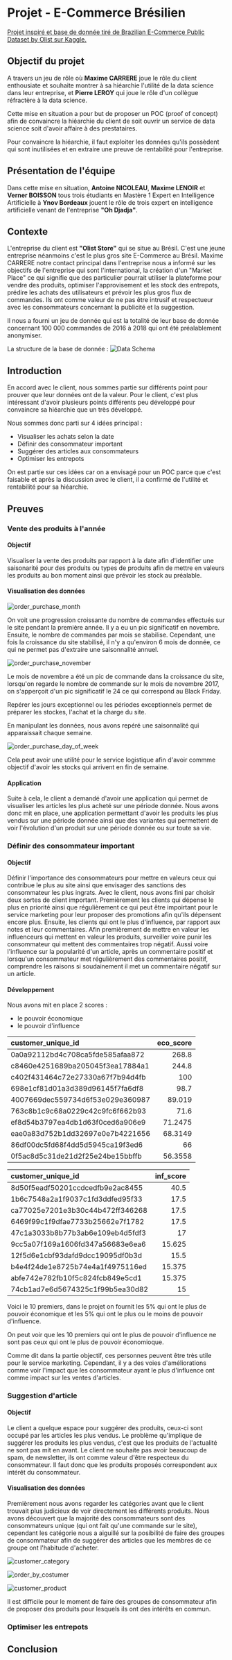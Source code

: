 # Projet - E-Commerce Brésilien

[Projet inspiré et base de donnée tiré de Brazilian E-Commerce Public Dataset by Olist sur Kaggle.](https://www.kaggle.com/olistbr/brazilian-ecommerce)

## Objectif du projet

A travers un jeu de rôle où **Maxime CARRERE** joue le rôle du client enthousiate 
et souhaite montrer à sa hiéarchie l'utilité de la data science dans leur entreprise,
et **Pierre LEROY** qui joue le rôle d'un collègue réfractère à la data science.

Cette mise en situation a pour but de proposer un POC (proof of concept) afin de convaincre
la hiéarchie du client de soit ouvrir un service de data science soit d'avoir affaire à 
des prestataires.

Pour convaincre la hiéarchie, il faut exploiter les données qu'ils possèdent qui sont inutilisées
et en extraire une preuve de rentabilité pour l'entreprise.

## Présentation de l'équipe

Dans cette mise en situation,  **Antoine NICOLEAU**, **Maxime LENOIR** et **Verner BOISSON** tous trois étudiants 
en Mastère 1 Expert en Intelligence Artificielle à **Ynov Bordeaux** jouent le rôle de trois
expert en intelligence artificielle venant de l'entreprise **"Oh Djadja"**.

## Contexte

L'entreprise du client est **"Olist Store"** qui se situe au Brésil. C'est une jeune entreprise néanmoins c'est le plus gros site E-Commerce 
au Brésil. Maxime CARRERE notre contact principal dans l'entreprise nous a informé sur les objectifs de l'entreprise qui sont l'international,
la création d'un "Market Place" ce qui signifie que des particulier pourrait utiliser la plateforme pour vendre des produits,
optimiser l'approvisement et les stock des entrepots, prédire les achats des utilisateurs et prévoir les plus gros flux de commandes. Ils ont comme valeur de ne pas être
intrusif et respectueur avec les consommateurs concernant la publicité et la suggestion. 

Il nous a fourni un jeu de donnée qui est la totalité de leur base de donnée concernant 100 000 commandes de 2016 à 2018 qui ont été préalablement anonymiser.

La structure de la base de donnée : 
![Data Schema](./params/data_schema.png)

## Introduction

En accord avec le client, nous sommes partie sur différents point pour prouver que leur données ont de la valeur.
Pour le client, c'est plus intéressant d'avoir plusieurs points différents peu développé pour convaincre sa hiéarchie
que un très développé.

Nous sommes donc parti sur 4 idées principal :
- Visualiser les achats selon la date 
- Définir des consommateur important
- Suggérer des articles aux consommateurs
- Optimiser les entrepots

On est partie sur ces idées car on a envisagé pour un POC parce que c'est faisable et après la discussion avec le client, il a confirmé de l'utilité et rentabilité pour sa hiéarchie.

## Preuves

### Vente des produits à l'année

#### Objectif

Visualiser la vente des produits par rapport à la date afin d'identifier une saisonarité pour des produits ou types de produits afin 
de mettre en valeurs les produits au bon moment ainsi que prévoir les stock au préalable.

#### Visualisation des données

![order_purchase_month](./params/plot/product_year/order_purchase_month.png)

On voit une progression croissante du nombre de commandes effectués sur le site pendant la première année.
Il y a eu un pic significatif en novembre. Ensuite, le nombre de commandes par mois se stabilise. 
Cependant, une fois la croissance du site stabilisé, il n'y a qu'environ 6 mois de donnée, 
ce qui ne permet pas d'extraire une saisonnalité annuel.


![order_purchase_november](./params/plot/product_year/order_purchase_november.png)

Le mois de novembre a été un pic de commande dans la croissance du site, lorsqu'on regarde le nombre de commande 
sur le mois de novembre 2017, on s'apperçoit d'un pic significatif le 24 ce qui correspond au Black Friday.

Repérer les jours exceptionnel ou les périodes exceptionnels permet de préparer les stockes, l'achat et la charge du site.

En manipulant les données, nous avons repéré une saisonnalité qui apparaissait chaque semaine.

![order_purchase_day_of_week](./params/plot/product_year/order_purchase_day_of_week.png)

Cela peut avoir une utilité pour le service logistique afin d'avoir commme objectif d'avoir les stocks qui arrivent en fin de semaine.

#### Application

Suite à cela, le client a demandé d'avoir une application qui permet de visualiser les articles les plus acheté sur une période donnée.
Nous avons donc mit en place, une application permettant d'avoir les produits les plus vendus sur une période donnée 
ainsi que des variantes qui permettent de voir l'évolution d'un produit sur une période donnée ou sur toute sa vie.

### Définir des consommateur important

#### Objectif

Définir l'importance des consommateurs pour mettre en valeurs ceux qui contribue le plus au site ainsi que envisager 
des sanctions des consommateur les plus ingrats. Avec le client, nous avons fini par choisir deux sortes de client important.
Premièrement les clients qui dépense le plus en priorité ainsi que régulièrement ce qui peut être impoirtant pour le service 
marketing pour leur proposer des promotions afin qu'ils dépensent encore plus. Ensuite, les clients qui ont le plus d'influence, 
par rapport aux notes et leur commentaires. Afin premièrement de mettre en valeur les influenceurs qui mettent en valeur les produits,
surveiller voire punir les consommateur qui mettent des commentaires trop négatif. Aussi voire l'influence sur la popularité d'un article,
après un commentaire positif et lorsqu'un consommateur met régulièrement des commentaires positif, comprendre 
les raisons si soudainement il met un commentaire négatif sur un article.

#### Développement

Nous avons mit en place 2 scores : 
- le pouvoir économique
- le pouvoir d'influence

| customer_unique_id               |   eco_score |
|:---------------------------------|------------:|
| 0a0a92112bd4c708ca5fde585afaa872 |    268.8    |
| c8460e4251689ba205045f3ea17884a1 |    244.8    |
| c402f431464c72e27330a67f7b94d4fb |    100      |
| 698e1cf81d01a3d389d96145f7fa6df8 |     98.7    |
| 4007669dec559734d6f53e029e360987 |     89.019  |
| 763c8b1c9c68a0229c42c9fc6f662b93 |     71.6    |
| ef8d54b3797ea4db1d63f0ced6a906e9 |     71.2475 |
| eae0a83d752b1dd32697e0e7b4221656 |     68.3149 |
| 86df00dc5fd68f4dd5d5945ca19f3ed6 |     66      |
| 0f5ac8d5c31de21d2f25e24be15bbffb |     56.3558 |

| customer_unique_id               |   inf_score |
|:---------------------------------|------------:|
| 8d50f5eadf50201ccdcedfb9e2ac8455 |      40.5   |
| 1b6c7548a2a1f9037c1fd3ddfed95f33 |      17.5   |
| ca77025e7201e3b30c44b472ff346268 |      17.5   |
| 6469f99c1f9dfae7733b25662e7f1782 |      17.5   |
| 47c1a3033b8b77b3ab6e109eb4d5fdf3 |      17     |
| 9cc5a07f169a1606fd347a56683e6ea6 |      15.625 |
| 12f5d6e1cbf93dafd9dcc19095df0b3d |      15.5   |
| b4e4f24de1e8725b74e4a1f4975116ed |      15.375 |
| abfe742e782fb10f5c824fcb849e5cd1 |      15.375 |
| 74cb1ad7e6d5674325c1f99b5ea30d82 |      15     |

Voici le 10 premiers, dans le projet on fournit les 5% qui ont le plus de pouvoir 
économique et les 5% qui ont le plus ou le moins de pouvoir d'influence.

On peut voir que les 10 premiers qui ont le plus de pouvoir d'influence ne sont pas 
ceux qui ont le plus de pouvoir économioque.

Comme dit dans la partie objectif, ces personnes peuvent être très utile pour le service marketing.
Cependant, il y a des voies d'améliorations comme voir l'impact que les consommateur ayant le plus 
d'influence ont comme impact sur les ventes d'articles.

### Suggestion d'article
#### Objectif

Le client a quelque espace pour suggérer des produits, ceux-ci sont occupé par les articles les plus vendus.
Le problème qu'implique de suggérer les produits les plus vendus, c'est que les produits de l'actualité ne sont pas mit en avant.
Le client ne souhaite pas avoir beaucoup de spam, de newsletter, ils ont comme valeur d'être respecteux du consommateur.
Il faut donc que les produits proposés correspondent aux intérêt du consommateur.

#### Visualisation des données

Premièrement nous avons regarder les catégories avant que le client trouvait plus judicieux de voir directement les différents produits.
Nous avons découvert que la majorité des consommateurs sont des consommateurs unique (qui ont fait qu'une commande sur le site), cependant les catégorie 
nous a aiguillé sur la posibilité de faire des groupes de consommateur afin de suggérer des articles que les membres de ce groupe ont l'habitude d'acheter. 

![customer_category](./params/plot/suggestion/customer_category.png)

![order_by_costumer](./params/plot/suggestion/order_by_costumer.png)

![customer_product](./params/plot/suggestion/customer_product.png)

Il est difficile pour le moment de faire des groupes de consommateur afin de proposer des produits pour lesquels ils ont des intérêts en commun.

### Optimiser les entrepots

## Conclusion

